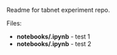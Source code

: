 Readme for tabnet experiment repo.

Files:

- **notebooks/.ipynb** - test 1
- **notebooks/.ipynb** - test 2

